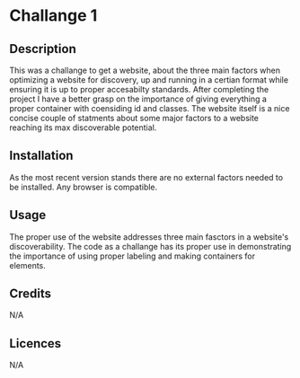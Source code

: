 # Challange 1

## Description
  This was a challange to get a website, about the three main factors when optimizing a website for discovery, up and running in a certian format while ensuring it is up to proper accesabilty standards. After completing the project I have a better grasp on the importance of giving everything a proper container with coensiding id and classes. The website itself is a nice concise couple of statments about some major factors to a website reaching its max discoverable potential.

## Installation
  As the most recent version stands there are no external factors needed to be installed. Any browser is compatible.

## Usage
  The proper use of the website addresses three main fasctors in a website's discoverability. The code as a challange has its proper use in demonstrating the importance of using proper labeling and making containers for elements.

## Credits
  N/A

## Licences
  N/A
